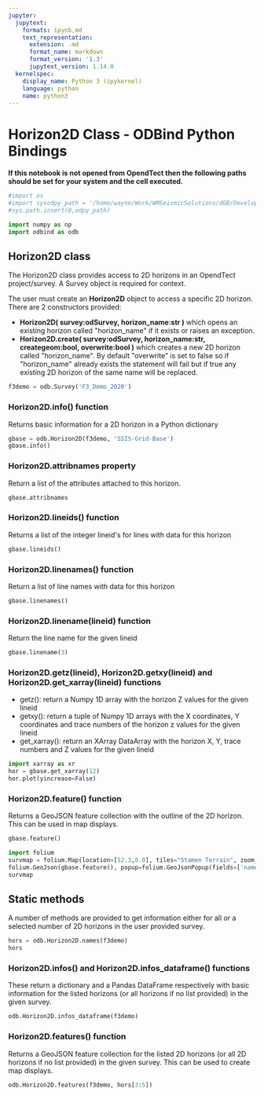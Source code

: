 ```yaml
---
jupyter:
  jupytext:
    formats: ipynb,md
    text_representation:
      extension: .md
      format_name: markdown
      format_version: '1.3'
      jupytext_version: 1.14.0
  kernelspec:
    display_name: Python 3 (ipykernel)
    language: python
    name: python3
---
```


# Horizon2D Class - ODBind Python Bindings


**If this notebook is not opened from OpendTect then the following paths should be set for your system and the cell executed.**

```python
#import os
#import sysodpy_path = '/home/wayne/Work/WMSeismicSolutions/dGB/Development/Build/bin/odmain/bin/python'
#sys.path.insert(0,odpy_path)
```

```python
import numpy as np
import odbind as odb
```

## Horizon2D class

The Horizon2D class provides access to 2D horizons in an OpendTect project/survey. A Survey object is required for context.

The user must create an **Horizon2D** object to access a specific 2D horizon. There are 2 constructors provided:
-   **Horizon2D( survey:odSurvey, horizon_name:str )** which opens an existing horizon called "horizon_name" if it exists or raises an exception.
-   **Horizon2D.create( survey:odSurvey, horizon_name:str, creategeom:bool, overwrite:bool )** which creates a new 2D horizon called "horizon_name". By default "overwrite" is set to false so if "horizon_name" already exists the statement will fail but if true any existing 2D horizon of the same name will be replaced.

```python
f3demo = odb.Survey('F3_Demo_2020')
```

### Horizon2D.info() function
Returns basic information for a 2D horizon in a Python dictionary

```python
gbase = odb.Horizon2D(f3demo, 'SSIS-Grid-Base')
gbase.info()
```

### Horizon2D.attribnames property
Return a list of the attributes attached to this horizon.

```python
gbase.attribnames
```

### Horizon2D.lineids() function
Returns a list of the integer lineid's for lines with data for this horizon

```python
gbase.lineids()
```

### Horizon2D.linenames() function
Return a list of line names with data for this horizon

```python
gbase.linenames()
```

### Horizon2D.linename(lineid) function
Return the line name for the given lineid

```python
gbase.linename(3)
```

<!-- #region tags=[] -->
### Horizon2D.getz(lineid), Horizon2D.getxy(lineid) and Horizon2D.get_xarray(lineid) functions

-  getz(): return a Numpy 1D array with the horizon Z values for the given lineid
-  getxy(): return a tuple of Numpy 1D arrays with the X coordinates, Y coordinates and trace numbers of the horizon z values for the given lineid
-  get_xarray(): return an XArray DataArray with the horizon X, Y, trace numbers and Z values for the given lineid
<!-- #endregion -->

```python
import xarray as xr
hor = gbase.get_xarray(12)
hor.plot(yincrease=False)
```

### Horizon2D.feature() function
Returns a GeoJSON feature collection with the outline of the 2D horizon. This can be used in map displays.

```python
gbase.feature()
```

```python
import folium
survmap = folium.Map(location=[52.3,8.0], tiles="Stamen Terrain", zoom_start = 6, min_lat=-90, max_lat=90, min_lon=-180, max_lon=180, max_bounds=True, maxBoundsViscosity=1)
folium.GeoJson(gbase.feature(), popup=folium.GeoJsonPopup(fields=['name'])).add_to(survmap)
survmap
```

## Static methods
A number of methods are provided to get information either for all or a selected number of 2D horizons in the user provided survey.

```python
hors = odb.Horizon2D.names(f3demo)
hors
```

### Horizon2D.infos() and Horizon2D.infos_dataframe() functions
These return a dictionary and a Pandas DataFrame respectively with basic information for the listed horizons (or all horizons if no list provided) in the given survey.

```python tags=[]
odb.Horizon2D.infos_dataframe(f3demo)
```

### Horizon2D.features() function
Returns a GeoJSON feature collection for the listed 2D horizons (or all 2D horizons if no list provided) in the given survey. This can be used to create map displays.

```python
odb.Horizon2D.features(f3demo, hors[3:5])
```
